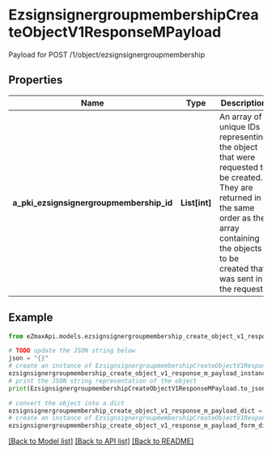 # EzsignsignergroupmembershipCreateObjectV1ResponseMPayload

Payload for POST /1/object/ezsignsignergroupmembership

## Properties

Name | Type | Description | Notes
------------ | ------------- | ------------- | -------------
**a_pki_ezsignsignergroupmembership_id** | **List[int]** | An array of unique IDs representing the object that were requested to be created.  They are returned in the same order as the array containing the objects to be created that was sent in the request. | 

## Example

```python
from eZmaxApi.models.ezsignsignergroupmembership_create_object_v1_response_m_payload import EzsignsignergroupmembershipCreateObjectV1ResponseMPayload

# TODO update the JSON string below
json = "{}"
# create an instance of EzsignsignergroupmembershipCreateObjectV1ResponseMPayload from a JSON string
ezsignsignergroupmembership_create_object_v1_response_m_payload_instance = EzsignsignergroupmembershipCreateObjectV1ResponseMPayload.from_json(json)
# print the JSON string representation of the object
print(EzsignsignergroupmembershipCreateObjectV1ResponseMPayload.to_json())

# convert the object into a dict
ezsignsignergroupmembership_create_object_v1_response_m_payload_dict = ezsignsignergroupmembership_create_object_v1_response_m_payload_instance.to_dict()
# create an instance of EzsignsignergroupmembershipCreateObjectV1ResponseMPayload from a dict
ezsignsignergroupmembership_create_object_v1_response_m_payload_form_dict = ezsignsignergroupmembership_create_object_v1_response_m_payload.from_dict(ezsignsignergroupmembership_create_object_v1_response_m_payload_dict)
```
[[Back to Model list]](../README.md#documentation-for-models) [[Back to API list]](../README.md#documentation-for-api-endpoints) [[Back to README]](../README.md)


